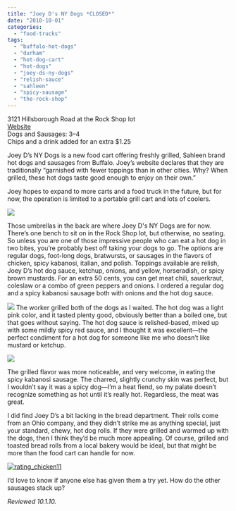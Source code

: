```yaml
---
title: "Joey D's NY Dogs *CLOSED*"
date: "2010-10-01"
categories: 
  - "food-trucks"
tags: 
  - "buffalo-hot-dogs"
  - "durham"
  - "hot-dog-cart"
  - "hot-dogs"
  - "joey-ds-ny-dogs"
  - "relish-sauce"
  - "sahleen"
  - "spicy-sausage"
  - "the-rock-shop"
---
```


3121 Hillsborough Road at the Rock Shop lot\
[Website](http://www.joeydsnydogs.com/)\
Dogs and Sausages: $3–$4\
Chips and a drink added for an extra $1.25

Joey D’s NY Dogs is a new food cart offering freshly grilled, Sahleen brand hot dogs and sausages from Buffalo. Joey’s website declares that they are traditionally “garnished with fewer toppings than in other cities. Why? When grilled, these hot dogs taste good enough to enjoy on their own.”

Joey hopes to expand to more carts and a food truck in the future, but for now, the operation is limited to a portable grill cart and lots of coolers.

![](http://www.thegourmez.com/gourmez/photos/joeyds01.JPG)

Those umbrellas in the back are where Joey D's NY Dogs are for now. There’s one bench to sit on in the Rock Shop lot, but otherwise, no seating. So unless you are one of those impressive people who can eat a hot dog in two bites, you’re probably best off taking your dogs to go. The options are regular dogs, foot-long dogs, bratwursts, or sausages in the flavors of chicken, spicy kabanosi, italian, and polish. Toppings available are relish, Joey D’s hot dog sauce, ketchup, onions, and yellow, horseradish, or spicy brown mustards. For an extra 50 cents, you can get meat chili, sauerkraut, coleslaw or a combo of green peppers and onions. I ordered a regular dog and a spicy kabanosi sausage both with onions and the hot dog sauce.

![](http://www.thegourmez.com/gourmez/photos/joeyds02.JPG) The worker grilled both of the dogs as I waited. The hot dog was a light pink color, and it tasted plenty good, obviously better than a boiled one, but that goes without saying. The hot dog sauce is relished-based, mixed up with some mildly spicy red sauce, and I thought it was excellent—the perfect condiment for a hot dog for someone like me who doesn’t like mustard or ketchup.

![](http://www.thegourmez.com/gourmez/photos/joeyds03.JPG)

The grilled flavor was more noticeable, and very welcome, in eating the spicy kabanosi sausage. The charred, slightly crunchy skin was perfect, but I wouldn’t say it was a spicy dog—I’m a heat fiend, so my palate doesn’t recognize something as hot until it’s really hot. Regardless, the meat was great.

I did find Joey D’s a bit lacking in the bread department. Their rolls come from an Ohio company, and they didn’t strike me as anything special, just your standard, chewy, hot dog rolls. If they were grilled and warmed up with the dogs, then I think they’d be much more appealing. Of course, grilled and toasted bread rolls from a local bakery would be ideal, but that might be more than the food cart can handle for now.

[![](http://s3.amazonaws.com/thegourmez-wpmedia/2009/02/rating_chicken11.gif "rating_chicken11")](http://s3.amazonaws.com/thegourmez-wpmedia/2009/02/rating_chicken11.gif)

I’d love to know if anyone else has given them a try yet. How do the other sausages stack up?

_Reviewed 10.1.10._
